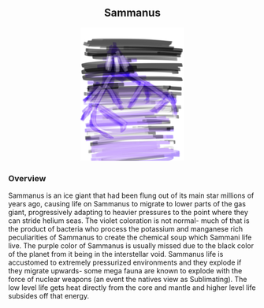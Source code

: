 <h2 align="center">Sammanus
</h2>
<p align="center">
<img src="https://github.com/Insculpo/Sandbox_Galaxy/blob/Galactic/Stellar_Abyss_Setting_Bible/Photo_Directory/Sammanus.png" width="210" height="270">
</p>

### Overview

Sammanus is an ice giant that had been flung out of its main star millions of years ago, causing life on Sammanus to migrate to lower parts of the gas giant, progressively adapting to heavier pressures to the point where they can stride helium seas.  The violet coloration is not normal- much of that is the product of bacteria who process the potassium and manganese rich peculiarities of Sammanus to create the chemical soup which Sammani life live.  The purple color of Sammanus is usually missed due to the black color of the planet from it being in the interstellar void.  Sammanus life is accustomed to extremely pressurized environments and they explode if they migrate upwards- some mega fauna are known to explode with the force of nuclear weapons (an event the natives view as Sublimating).  The low level life gets heat directly from the core and mantle and higher level life subsides off that energy.  
